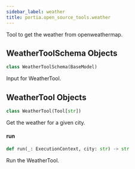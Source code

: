 ```yaml
---
sidebar_label: weather
title: portia.open_source_tools.weather
---
```


Tool to get the weather from openweathermap.

## WeatherToolSchema Objects

```python
class WeatherToolSchema(BaseModel)
```

Input for WeatherTool.

## WeatherTool Objects

```python
class WeatherTool(Tool[str])
```

Get the weather for a given city.

#### run

```python
def run(_: ExecutionContext, city: str) -> str
```

Run the WeatherTool.

